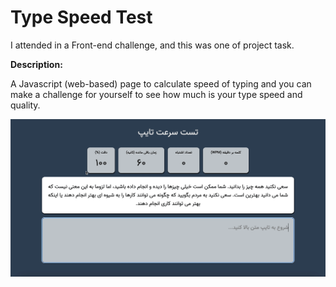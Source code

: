 # Type Speed Test

I attended in a Front-end challenge, and this was one of project task.

**Description:**

A Javascript (web-based) page to calculate speed of typing and you can make a challenge for yourself to see how much is your type speed and quality.

[![javascript Type Speed Test](preview.gif)](https://basemax.github.io/TypeSpeedTest/)

